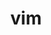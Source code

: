 ---
title: "vim"
layout: cache
categories: [package, develop]
meta: {"compilers": ["gcc@11.4.0"], "num_specs": 6, "num_specs_by_stack": {"root": 6, "tutorial": 6}, "oss": ["ubuntu22.04"], "platforms": ["linux"], "stacks": ["root", "tutorial"], "targets": ["x86_64_v3"], "versions": ["9.1.1194"]}
spec_details: [{"compiler": "gcc@11.4.0", "hash": "26fdfx44n43gg5irpsjsfomgiqc6hiwg", "os": "ubuntu22.04", "platform": "linux", "size": "-", "stacks": ["root", "tutorial"], "target": "x86_64_v3", "variants": ["build_system=autotools", "~cscope", "features=normal", "~gui", "~lua", "~perl", "~python", "~ruby", "~x"], "versions": ["9.1.1194"]}, {"compiler": "gcc@11.4.0", "hash": "2gp5tdhu4jl7oazifdx2g2ueessqtqhp", "os": "ubuntu22.04", "platform": "linux", "size": "-", "stacks": ["root", "tutorial"], "target": "x86_64_v3", "variants": ["build_system=autotools", "~cscope", "features=normal", "~gui", "~lua", "~perl", "~python", "~ruby", "~x"], "versions": ["9.1.1194"]}, {"compiler": "gcc@11.4.0", "hash": "d35w6eck6vvdxjt2qe2gsteqgyitk2sq", "os": "ubuntu22.04", "platform": "linux", "size": "-", "stacks": ["root", "tutorial"], "target": "x86_64_v3", "variants": ["build_system=autotools", "~cscope", "features=normal", "~gui", "~lua", "~perl", "~python", "~ruby", "~x"], "versions": ["9.1.1194"]}, {"compiler": "gcc@11.4.0", "hash": "lgesm4i76q4mgcrgyov77ujd2wzgfhk2", "os": "ubuntu22.04", "platform": "linux", "size": "-", "stacks": ["root", "tutorial"], "target": "x86_64_v3", "variants": ["build_system=autotools", "~cscope", "features=normal", "~gui", "~lua", "~perl", "~python", "~ruby", "~x"], "versions": ["9.1.1194"]}, {"compiler": "gcc@11.4.0", "hash": "ohhidme6fhkeo3dvdmouj7giewelt5dw", "os": "ubuntu22.04", "platform": "linux", "size": "-", "stacks": ["root", "tutorial"], "target": "x86_64_v3", "variants": ["build_system=autotools", "~cscope", "features=normal", "~gui", "~lua", "~perl", "~python", "~ruby", "~x"], "versions": ["9.1.1194"]}, {"compiler": "gcc@11.4.0", "hash": "qlnksetijga4svuuavejjovcpncp3vyg", "os": "ubuntu22.04", "platform": "linux", "size": "-", "stacks": ["root", "tutorial"], "target": "x86_64_v3", "variants": ["build_system=autotools", "~cscope", "features=normal", "~gui", "~lua", "~perl", "~python", "~ruby", "~x"], "versions": ["9.1.1194"]}]
---